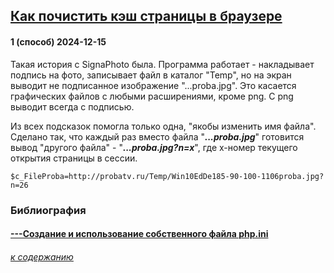 ## [Как почистить кэш страницы в браузере](#)


#### 1 (способ) 2024-12-15

Такая история с SignaPhoto была. Программа работает - накладывает подпись на фото, записывает файл в каталог "Temp", но на экран выводит не подписанное изображение "...proba.jpg". Это касается графических файлов с любыми расширениями, кроме png. C png выводит всегда с подписью. 

Из всех подсказок помогла только одна, "якобы изменить имя файла". Сделано так, что каждый раз вместо файла "***...proba.jpg***" готовится вывод "другого файла" - "***...proba.jpg?n=x***", где x-номер текущего открытия страницы в сессии.

```
$c_FileProba=http://probatv.ru/Temp/Win10EdDe185-90-100-1106proba.jpg?n=26
```


### Библиография

#### [---Создание и использование собственного файла php.ini](https://fornex.com/ru/help/php-ini/)

###### [к содержанию](#%D0%BF%D1%80%D0%B8%D0%BC%D0%B5%D1%80-%D1%84%D0%B0%D0%B9%D0%BB%D0%B0-php.ini-%D0%B8-o%D0%BF%D0%B8%D1%81%D0%B0%D0%BD%D0%B8%D0%B5-%D0%B5%D0%B3%D0%BE-%D0%B4%D0%B8%D1%80%D0%B5%D0%BA%D1%82%D0%B8%D0%B2)
